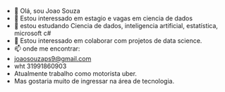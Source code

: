 - 👋 Olá, sou Joao Souza
- 👀 Estou interessado em estagio e vagas em ciencia de dados
- 🌱 estou estudando Ciencia de dados, inteligencia artificial, estatística, microsoft c#
- 💞️ Estou interessado em colaborar com projetos de data science.
- 📫 onde me encontrar:
- joaosouzaps9@gmail.com
- wht 31991860903
- Atualmente trabalho como motorista uber.
- Mas gostaria muito de ingressar na área de tecnologia.

<!---
joaoSouza2121/joaoSouza2121 is a ✨ special ✨ repository because its `README.md` (this file) appears on your GitHub profile.
You can click the Preview link to take a look at your changes.
--->
